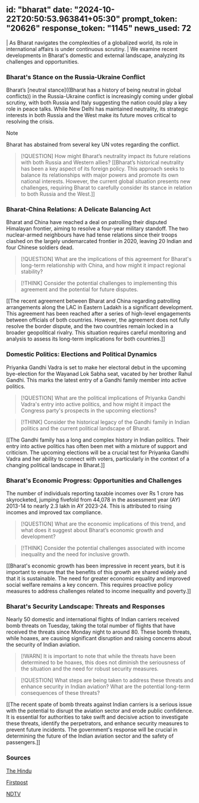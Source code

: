 
id: "bharat"
date: "2024-10-22T20:50:53.963841+05:30"
prompt_token: "20626"
response_token: "1145"
news_used: 72
------
| As Bharat navigates the complexities of a globalized world, its role in international affairs is under continuous scrutiny.
| We examine recent developments in Bharat's domestic and external landscape, analyzing its challenges and opportunities.

### Bharat's Stance on the Russia-Ukraine Conflict

Bharat’s [neutral stance]((Bharat has a history of being neutral in global conflicts)) in the Russia-Ukraine conflict is increasingly coming under global scrutiny, with both Russia and Italy suggesting the nation could play a key role in peace talks. While New Delhi has maintained neutrality, its strategic interests in both Russia and the West make its future moves critical to resolving the crisis. 

> [!NOTE]
> Bharat has abstained from several key UN votes regarding the conflict.

> [!QUESTION]
> How might Bharat’s neutrality impact its future relations with both Russia and Western allies?
[[Bharat’s historical neutrality has been a key aspect of its foreign policy.  This approach seeks to balance its relationships with major powers and promote its own national interests. However, the current global situation presents new challenges, requiring Bharat to carefully consider its stance in relation to both Russia and the West.]]

### Bharat-China Relations: A Delicate Balancing Act

Bharat and China have reached a deal on patrolling their disputed Himalayan frontier, aiming to resolve a four-year military standoff. The two nuclear-armed neighbours have had tense relations since their troops clashed on the largely undemarcated frontier in 2020, leaving 20 Indian and four Chinese soldiers dead. 

> [!QUESTION]
> What are the implications of this agreement for Bharat's long-term relationship with China, and how might it impact regional stability?

> [!THINK]
> Consider the potential challenges to implementing this agreement and the potential for future disputes.

[[The recent agreement between Bharat and China regarding patrolling arrangements along the LAC in Eastern Ladakh is a significant development. This agreement has been reached after a series of high-level engagements between officials of both countries. However, the agreement does not fully resolve the border dispute, and the two countries remain locked in a broader geopolitical rivalry. This situation requires careful monitoring and analysis to assess its long-term implications for both countries.]]

### Domestic Politics: Elections and Political Dynamics

Priyanka Gandhi Vadra is set to make her electoral debut in the upcoming bye-election for the Wayanad Lok Sabha seat, vacated by her brother Rahul Gandhi. This marks the latest entry of a Gandhi family member into active politics. 

> [!QUESTION]
> What are the political implications of Priyanka Gandhi Vadra's entry into active politics, and how might it impact the Congress party's prospects in the upcoming elections?

> [!THINK]
> Consider the historical legacy of the Gandhi family in Indian politics and the current political landscape of Bharat.

[[The Gandhi family has a long and complex history in Indian politics. Their entry into active politics has often been met with a mixture of support and criticism. The upcoming elections will be a crucial test for Priyanka Gandhi Vadra and her ability to connect with voters, particularly in the context of a changing political landscape in Bharat.]]

###  Bharat's Economic Progress: Opportunities and Challenges

The number of individuals reporting taxable incomes over Rs 1 crore has skyrocketed, jumping fivefold from 44,078 in the assessment year (AY) 2013-14 to nearly 2.3 lakh in AY 2023-24. This is attributed to rising incomes and improved tax compliance. 

> [!QUESTION]
> What are the economic implications of this trend, and what does it suggest about Bharat’s economic growth and development?

> [!THINK]
> Consider the potential challenges associated with income inequality and the need for inclusive growth.

[[Bharat's economic growth has been impressive in recent years, but it is important to ensure that the benefits of this growth are shared widely and that it is sustainable. The need for greater economic equality and improved social welfare remains a key concern. This requires proactive policy measures to address challenges related to income inequality and poverty.]]

###  Bharat's Security Landscape: Threats and Responses

Nearly 50 domestic and international flights of Indian carriers received bomb threats on Tuesday, taking the total number of flights that have received the threats since Monday night to around 80. These bomb threats, while hoaxes, are causing significant disruption and raising concerns about the security of Indian aviation. 

> [!WARN]
> It is important to note that while the threats have been determined to be hoaxes, this does not diminish the seriousness of the situation and the need for robust security measures.

> [!QUESTION]
> What steps are being taken to address these threats and enhance security in Indian aviation? What are the potential long-term consequences of these threats?

[[The recent spate of bomb threats against Indian carriers is a serious issue with the potential to disrupt the aviation sector and erode public confidence. It is essential for authorities to take swift and decisive action to investigate these threats, identify the perpetrators, and enhance security measures to prevent future incidents. The government's response will be crucial in determining the future of the Indian aviation sector and the safety of passengers.]]


### Sources

[The Hindu](https://www.thehindu.com/)

[Firstpost](https://www.firstpost.com/)

[NDTV](https://www.ndtv.com/)

